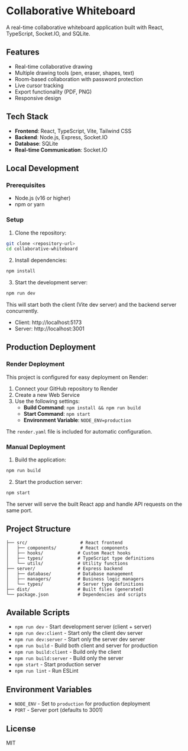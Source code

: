 # Collaborative Whiteboard

A real-time collaborative whiteboard application built with React, TypeScript, Socket.IO, and SQLite.

## Features

- Real-time collaborative drawing
- Multiple drawing tools (pen, eraser, shapes, text)
- Room-based collaboration with password protection
- Live cursor tracking
- Export functionality (PDF, PNG)
- Responsive design

## Tech Stack

- **Frontend**: React, TypeScript, Vite, Tailwind CSS
- **Backend**: Node.js, Express, Socket.IO
- **Database**: SQLite
- **Real-time Communication**: Socket.IO

## Local Development

### Prerequisites

- Node.js (v16 or higher)
- npm or yarn

### Setup

1. Clone the repository:
```bash
git clone <repository-url>
cd collaborative-whiteboard
```

2. Install dependencies:
```bash
npm install
```

3. Start the development server:
```bash
npm run dev
```

This will start both the client (Vite dev server) and the backend server concurrently.

- Client: http://localhost:5173
- Server: http://localhost:3001

## Production Deployment

### Render Deployment

This project is configured for easy deployment on Render:

1. Connect your GitHub repository to Render
2. Create a new Web Service
3. Use the following settings:
   - **Build Command**: `npm install && npm run build`
   - **Start Command**: `npm start`
   - **Environment Variable**: `NODE_ENV=production`

The `render.yaml` file is included for automatic configuration.

### Manual Deployment

1. Build the application:
```bash
npm run build
```

2. Start the production server:
```bash
npm start
```

The server will serve the built React app and handle API requests on the same port.

## Project Structure

```
├── src/                    # React frontend
│   ├── components/         # React components
│   ├── hooks/             # Custom React hooks
│   ├── types/             # TypeScript type definitions
│   └── utils/             # Utility functions
├── server/                # Express backend
│   ├── database/          # Database management
│   ├── managers/          # Business logic managers
│   └── types/             # Server type definitions
├── dist/                  # Built files (generated)
└── package.json           # Dependencies and scripts
```

## Available Scripts

- `npm run dev` - Start development server (client + server)
- `npm run dev:client` - Start only the client dev server
- `npm run dev:server` - Start only the server dev server
- `npm run build` - Build both client and server for production
- `npm run build:client` - Build only the client
- `npm run build:server` - Build only the server
- `npm start` - Start production server
- `npm run lint` - Run ESLint

## Environment Variables

- `NODE_ENV` - Set to `production` for production deployment
- `PORT` - Server port (defaults to 3001)

## License

MIT